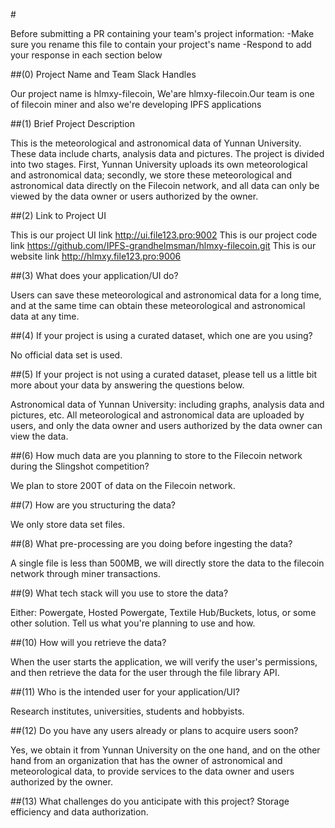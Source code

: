 #<hlmxy-filecoin>

Before submitting a PR containing your team's project information:
-Make sure you rename this file to contain your project's name
-Respond to add your response in each section below

##(0) Project Name and Team Slack Handles

Our project name is hlmxy-filecoin, We'are hlmxy-filecoin.Our team is one of filecoin miner and also we're developing IPFS applications

##(1) Brief Project Description

This is the meteorological and astronomical data of Yunnan University. These data include charts, analysis data and pictures. The project is divided into two stages. First, Yunnan University uploads its own meteorological and astronomical data; secondly, we store these meteorological and astronomical data directly on the Filecoin network, and all data can only be viewed by the data owner or users authorized by the owner.

##(2) Link to Project UI

This is our project UI link http://ui.file123.pro:9002
This is our project code link https://github.com/IPFS-grandhelmsman/hlmxy-filecoin.git
This is our website link http://hlmxy.file123.pro:9006

##(3) What does your application/UI do?

Users can save these meteorological and astronomical data for a long time, and at the same time can obtain these meteorological and astronomical data at any time.

##(4) If your project is using a curated dataset, which one are you using?

No official data set is used.

##(5) If your project is not using a curated dataset, please tell us a little bit more about your data by answering the questions below.

Astronomical data of Yunnan University: including graphs, analysis data and pictures, etc. All meteorological and astronomical data are uploaded by users, and only the data owner and users authorized by the data owner can view the data.

##(6) How much data are you planning to store to the Filecoin network during the Slingshot competition?

We plan to store 200T of data on the Filecoin network.

##(7) How are you structuring the data?

We only store data set files.

##(8) What pre-processing are you doing before ingesting the data?

A single file is less than 500MB, we will directly store the data to the filecoin network through miner transactions.

##(9) What tech stack will you use to store the data?

Either: Powergate, Hosted Powergate, Textile Hub/Buckets, lotus, or some other solution. Tell us what you're planning to use and how.

##(10) How will you retrieve the data?

When the user starts the application, we will verify the user's permissions, and then retrieve the data for the user through the file library API.

##(11) Who is the intended user for your application/UI?

Research institutes, universities, students and hobbyists.

##(12) Do you have any users already or plans to acquire users soon?

Yes, we obtain it from Yunnan University on the one hand, and on the other hand from an organization that has the owner of astronomical and meteorological data, to provide services to the data owner and users authorized by the owner.

##(13) What challenges do you anticipate with this project?
Storage efficiency and data authorization.
